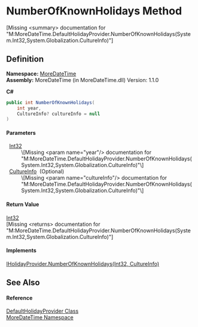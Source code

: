 # NumberOfKnownHolidays Method


\[Missing &lt;summary&gt; documentation for "M:MoreDateTime.DefaultHolidayProvider.NumberOfKnownHolidays(System.Int32,System.Globalization.CultureInfo)"\]



## Definition
**Namespace:** <a href="a0cf3e49-c538-3a00-719c-0d43250a2ae2">MoreDateTime</a>  
**Assembly:** MoreDateTime (in MoreDateTime.dll) Version: 1.1.0

**C#**
``` C#
public int NumberOfKnownHolidays(
	int year,
	CultureInfo? cultureInfo = null
)
```



#### Parameters
<dl><dt>  <a href="https://learn.microsoft.com/dotnet/api/system.int32" target="_blank" rel="noopener noreferrer">Int32</a></dt><dd>\[Missing &lt;param name="year"/&gt; documentation for "M:MoreDateTime.DefaultHolidayProvider.NumberOfKnownHolidays(System.Int32,System.Globalization.CultureInfo)"\]</dd><dt>  <a href="https://learn.microsoft.com/dotnet/api/system.globalization.cultureinfo" target="_blank" rel="noopener noreferrer">CultureInfo</a>  (Optional)</dt><dd>\[Missing &lt;param name="cultureInfo"/&gt; documentation for "M:MoreDateTime.DefaultHolidayProvider.NumberOfKnownHolidays(System.Int32,System.Globalization.CultureInfo)"\]</dd></dl>

#### Return Value
<a href="https://learn.microsoft.com/dotnet/api/system.int32" target="_blank" rel="noopener noreferrer">Int32</a>  
\[Missing &lt;returns&gt; documentation for "M:MoreDateTime.DefaultHolidayProvider.NumberOfKnownHolidays(System.Int32,System.Globalization.CultureInfo)"\]

#### Implements
<a href="cf5ca792-f60e-e29b-a673-5308712cb9f8">IHolidayProvider.NumberOfKnownHolidays(Int32, CultureInfo)</a>  


## See Also


#### Reference
<a href="d85f9ec7-6d63-fc5e-08c5-244f2b8e89f5">DefaultHolidayProvider Class</a>  
<a href="a0cf3e49-c538-3a00-719c-0d43250a2ae2">MoreDateTime Namespace</a>  
